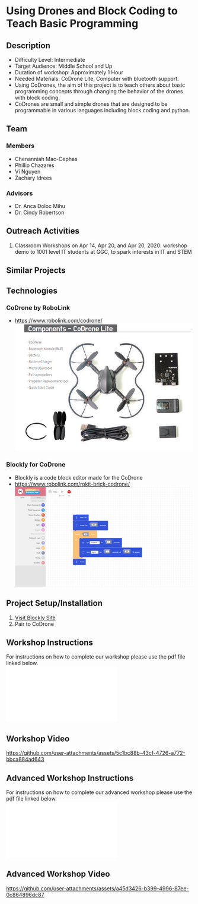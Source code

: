 # Using Drones and Block Coding to Teach Basic Programming
## Description
- Difficulty Level: Intermediate <br>
- Target Audience: Middle School and Up <br>
- Duration of workshop: Approximately 1 Hour <br>
- Needed Materials: CoDrone Lite, Computer with bluetooth support. <br>
- Using CoDrones, the aim of this project is to teach others about basic programming concepts through changing the behavior of the drones with block coding. <br>
- CoDrones are small and simple drones that are designed to be programmable in various languages including block coding and python.


## Team
### Members <br>
- Chenanniah Mac-Cephas <br>
- Phillip Chazares <br>
- Vi Nguyen <br>
- Zachary Idrees <br>

### Advisors <br>
- Dr. Anca Doloc Mihu <br>
- Dr. Cindy Robertson <br>


## Outreach Activities
1. Classroom Workshops on Apr 14, Apr 20, and Apr 20, 2020: workshop demo to 1001 level IT students at GGC, to spark interests in IT and STEM


## Similar Projects

## Technologies
### CoDrone by RoboLink
* https://www.robolink.com/codrone/
![Drone Kit](Media/CoDrone_Full_Kit.PNG)

### Blockly for CoDrone
* Blockly is a code block editor made for the CoDrone
* https://www.robolink.com/rokit-brick-codrone/
![Blockly](Media/BlocklyExample.png)

## Project Setup/Installation
1. [Visit Blockly Site](https://codrone.robolink.com/pro/blockly/#)
2. Pair to CoDrone

## Workshop Instructions
For instructions on how to complete our workshop please use the pdf file linked below.<br>
![Workshop Walkthrough](Media/Drone%20Reality%20Workshop%20Walkthrough.pdf)

## Workshop Video
https://github.com/user-attachments/assets/5c1bc88b-43cf-4726-a772-bbca884ad643

## Advanced Workshop Instructions
For instructions on how to complete our advanced workshop please use the pdf file linked below.<br>
![Workshop Walkthrough](Media/Drone%20Reality%20Advanced%20Workshop%20Walkthrough.pdf)

## Advanced Workshop Video
https://github.com/user-attachments/assets/a45d3426-b399-4996-87ee-0c864896dc87




